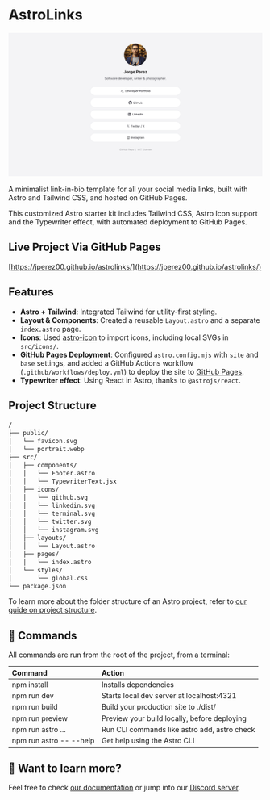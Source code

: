 # AstroLinks

![Astrolinks Hero Banner](/public/astrolinks-hero.png)

A minimalist link-in-bio template for all your social media links, built with Astro and Tailwind CSS, and hosted on GitHub Pages.

This customized Astro starter kit includes Tailwind CSS, Astro Icon support and the Typewriter effect, with automated deployment to GitHub Pages.

## Live Project Via GitHub Pages

[https://jperez00.github.io/astrolinks/](https://jperez00.github.io/astrolinks/)

## Features

- **Astro + Tailwind**: Integrated Tailwind for utility-first styling.
- **Layout & Components**: Created a reusable `Layout.astro` and a separate `index.astro` page.
- **Icons**: Used [astro-icon](https://www.astroicon.dev/) to import icons, including local SVGs in `src/icons/`.
- **GitHub Pages Deployment**: Configured `astro.config.mjs` with `site` and `base` settings, and added a GitHub Actions workflow (`.github/workflows/deploy.yml`) to deploy the site to [GitHub Pages](https://pages.github.com/).
- **Typewriter effect**: Using React in Astro, thanks to `@astrojs/react`.

## Project Structure

```text
/
├── public/
│   └── favicon.svg
│   └── portrait.webp
├── src/
│   ├── components/
│   │   └── Footer.astro
│   │   └── TypewriterText.jsx
│   ├── icons/
│   │   └── github.svg
│   │   └── linkedin.svg
│   │   └── terminal.svg
│   │   └── twitter.svg
│   │   └── instagram.svg
│   ├── layouts/
│   │   └── Layout.astro
│   ├── pages/
│   │   └── index.astro
│   └── styles/
│       └── global.css
└── package.json
```

To learn more about the folder structure of an Astro project, refer to [our guide on project structure](https://docs.astro.build/en/basics/project-structure/).

## 🧞 Commands

All commands are run from the root of the project, from a terminal:

| Command                   | Action                                           |
| :------------------------ | :----------------------------------------------- |
| npm install             | Installs dependencies                            |
| npm run dev             | Starts local dev server at localhost:4321      |
| npm run build           | Build your production site to ./dist/          |
| npm run preview         | Preview your build locally, before deploying     |
| npm run astro ...       | Run CLI commands like astro add, astro check |
| npm run astro -- --help | Get help using the Astro CLI                     |

## 👀 Want to learn more?

Feel free to check [our documentation](https://docs.astro.build) or jump into our [Discord server](https://astro.build/chat).
